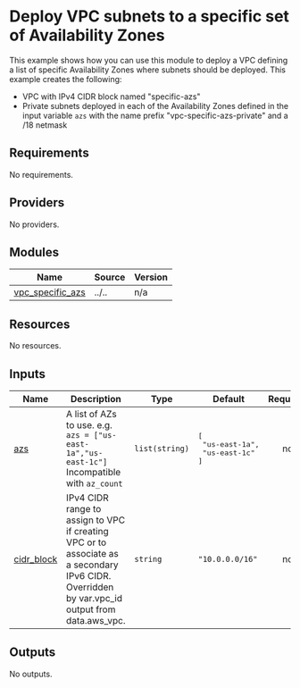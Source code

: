 <!-- BEGIN_TF_DOCS -->
# Deploy VPC subnets to a specific set of Availability Zones

This example shows how you can use this module to deploy a VPC defining a list of specific Availability Zones where subnets should be deployed. This example creates the following:

* VPC with IPv4 CIDR block named "specific-azs"
* Private subnets deployed in each of the Availability Zones defined in the input variable `azs` with the name prefix "vpc-specific-azs-private" and a /18 netmask

## Requirements

No requirements.

## Providers

No providers.

## Modules

| Name | Source | Version |
|------|--------|---------|
| <a name="module_vpc_specific_azs"></a> [vpc\_specific\_azs](#module\_vpc\_specific\_azs) | ../.. | n/a |

## Resources

No resources.

## Inputs

| Name | Description | Type | Default | Required |
|------|-------------|------|---------|:--------:|
| <a name="input_azs"></a> [azs](#input\_azs) | A list of AZs to use. e.g. `azs = ["us-east-1a","us-east-1c"]` Incompatible with `az_count` | `list(string)` | <pre>[<br>  "us-east-1a",<br>  "us-east-1c"<br>]</pre> | no |
| <a name="input_cidr_block"></a> [cidr\_block](#input\_cidr\_block) | IPv4 CIDR range to assign to VPC if creating VPC or to associate as a secondary IPv6 CIDR. Overridden by var.vpc\_id output from data.aws\_vpc. | `string` | `"10.0.0.0/16"` | no |

## Outputs

No outputs.
<!-- END_TF_DOCS -->